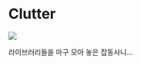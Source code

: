 # Clutter
[![](https://jitpack.io/v/ojh102/Clutter.svg)](https://jitpack.io/#ojh102/Clutter)

라이브러리들을 마구 모아 놓은 잡동사니...
